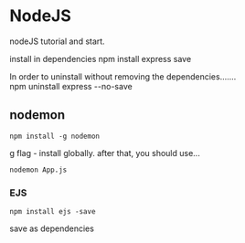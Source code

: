 # NodeJS
nodeJS tutorial and start.



install in dependencies
npm install express save

 In order to uninstall without removing the dependencies.......                     
npm uninstall express --no-save





## nodemon
```
npm install -g nodemon
```
g flag - install globally.
after that, you should use...
```
nodemon App.js
```


### EJS
```
npm install ejs -save
```
save as dependencies
